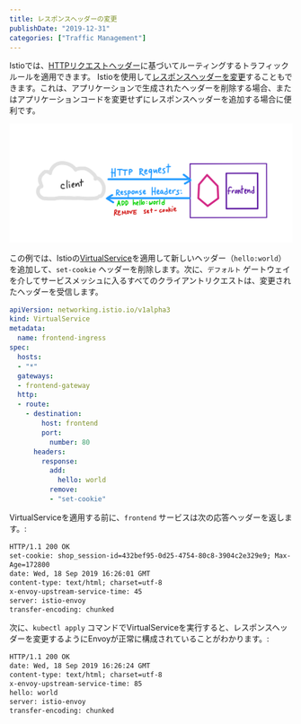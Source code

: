 ```yaml
---
title: レスポンスヘッダーの変更
publishDate: "2019-12-31"
categories: ["Traffic Management"]
---
```


Istioでは、[HTTPリクエストヘッダー](https://istio.io/docs/tasks/traffic-management/request-routing/#route-based-on-user-identity)に基づいてルーティングするトラフィックルールを適用できます。 Istioを使用して[レスポンスヘッダーを変更](https://istio.io/docs/reference/config/networking/virtual-service/#Headers)することもできます。これは、アプリケーションで生成されたヘッダーを削除する場合、またはアプリケーションコードを変更せずにレスポンスヘッダーを追加する場合に便利です。

![](/images/modify-response-headers.png)

この例では、Istioの[VirtualService](https://istio.io/docs/concepts/traffic-management/#virtual-services)を適用して新しいヘッダー（`hello:world`）を追加して、`set-cookie` ヘッダーを削除します。次に、`デフォルト` ゲートウェイを介してサービスメッシュに入るすべてのクライアントリクエストは、変更されたヘッダーを受信します。

```YAML
apiVersion: networking.istio.io/v1alpha3
kind: VirtualService
metadata:
  name: frontend-ingress
spec:
  hosts:
  - "*"
  gateways:
  - frontend-gateway
  http:
  - route:
    - destination:
        host: frontend
        port:
          number: 80
      headers:
        response:
          add:
            hello: world
          remove:
          - "set-cookie"
```

VirtualServiceを適用する前に、`frontend` サービスは次の応答ヘッダーを返します。:

```
HTTP/1.1 200 OK
set-cookie: shop_session-id=432bef95-0d25-4754-80c8-3904c2e329e9; Max-Age=172800
date: Wed, 18 Sep 2019 16:26:01 GMT
content-type: text/html; charset=utf-8
x-envoy-upstream-service-time: 45
server: istio-envoy
transfer-encoding: chunked
```

次に、`kubectl apply` コマンドでVirtualServiceを実行すると、レスポンスヘッダーを変更するようにEnvoyが正常に構成されていることがわかります。:

```
HTTP/1.1 200 OK
date: Wed, 18 Sep 2019 16:26:24 GMT
content-type: text/html; charset=utf-8
x-envoy-upstream-service-time: 85
hello: world
server: istio-envoy
transfer-encoding: chunked
```